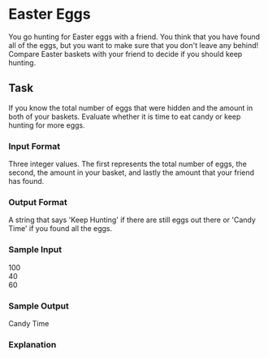 <h1>Easter Eggs</h1>
You go hunting for Easter eggs with a friend. You think that you have found all of the eggs, but you want to make sure that you don't leave any behind! Compare Easter baskets with your friend to decide if you should keep hunting.

<h2>Task</h2>
If you know the total number of eggs that were hidden and the amount in both of your baskets. Evaluate whether it is time to eat candy or keep hunting for more eggs.
<h3>Input Format</h3>
Three integer values. The first represents the total number of eggs, the second, the amount in your basket, and lastly the amount that your friend has found.
<h3>Output Format</h3>
A string that says 'Keep Hunting' if there are still eggs out there or 'Candy Time' if you found all the eggs.
<h3>Sample Input</h3>
100<br>
40<br>
60
<h3>Sample Output</h3>
Candy Time
<h3>Explanation</h3>
